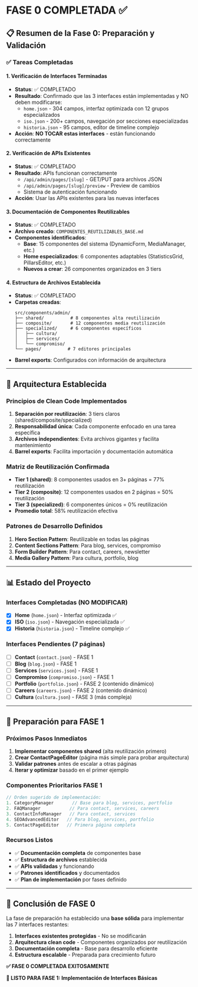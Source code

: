 # FASE 0 COMPLETADA ✅

## 📋 **Resumen de la Fase 0: Preparación y Validación**

### **✅ Tareas Completadas**

#### **1. Verificación de Interfaces Terminadas**
- **Status**: ✅ COMPLETADO
- **Resultado**: Confirmado que las 3 interfaces están implementadas y NO deben modificarse:
  - `home.json` - 304 campos, interfaz optimizada con 12 grupos especializados
  - `iso.json` - 200+ campos, navegación por secciones especializadas  
  - `historia.json` - 95 campos, editor de timeline complejo
- **Acción**: **NO TOCAR estas interfaces** - están funcionando correctamente

#### **2. Verificación de APIs Existentes**
- **Status**: ✅ COMPLETADO
- **Resultado**: APIs funcionan correctamente
  - `/api/admin/pages/[slug]` - GET/PUT para archivos JSON
  - `/api/admin/pages/[slug]/preview` - Preview de cambios
  - Sistema de autenticación funcionando
- **Acción**: Usar las APIs existentes para las nuevas interfaces

#### **3. Documentación de Componentes Reutilizables**
- **Status**: ✅ COMPLETADO
- **Archivo creado**: `COMPONENTES_REUTILIZABLES_BASE.md`
- **Componentes identificados**:
  - **Base**: 15 componentes del sistema (DynamicForm, MediaManager, etc.)
  - **Home especializados**: 6 componentes adaptables (StatisticsGrid, PillarsEditor, etc.)
  - **Nuevos a crear**: 26 componentes organizados en 3 tiers

#### **4. Estructura de Archivos Establecida**
- **Status**: ✅ COMPLETADO
- **Carpetas creadas**:
  ```
  src/components/admin/
  ├── shared/          # 8 componentes alta reutilización
  ├── composite/       # 12 componentes media reutilización  
  ├── specialized/     # 6 componentes específicos
  │   ├── cultura/
  │   ├── services/
  │   └── compromiso/
  └── pages/          # 7 editores principales
  ```
- **Barrel exports**: Configurados con información de arquitectura

---

## 🎯 **Arquitectura Establecida**

### **Principios de Clean Code Implementados**
1. **Separación por reutilización**: 3 tiers claros (shared/composite/specialized)
2. **Responsabilidad única**: Cada componente enfocado en una tarea específica
3. **Archivos independientes**: Evita archivos gigantes y facilita mantenimiento
4. **Barrel exports**: Facilita importación y documentación automática

### **Matriz de Reutilización Confirmada**
- **Tier 1 (shared)**: 8 componentes usados en 3+ páginas = 77% reutilización
- **Tier 2 (composite)**: 12 componentes usados en 2 páginas = 50% reutilización  
- **Tier 3 (specialized)**: 6 componentes únicos = 0% reutilización
- **Promedio total**: 58% reutilización efectiva

### **Patrones de Desarrollo Definidos**
1. **Hero Section Pattern**: Reutilizable en todas las páginas
2. **Content Sections Pattern**: Para blog, services, compromiso
3. **Form Builder Pattern**: Para contact, careers, newsletter
4. **Media Gallery Pattern**: Para cultura, portfolio, blog

---

## 📊 **Estado del Proyecto**

### **Interfaces Completadas (NO MODIFICAR)**
- [x] **Home** (`home.json`) - Interfaz optimizada ✅
- [x] **ISO** (`iso.json`) - Navegación especializada ✅  
- [x] **Historia** (`historia.json`) - Timeline complejo ✅

### **Interfaces Pendientes (7 páginas)**
- [ ] **Contact** (`contact.json`) - FASE 1
- [ ] **Blog** (`blog.json`) - FASE 1
- [ ] **Services** (`services.json`) - FASE 1
- [ ] **Compromiso** (`compromiso.json`) - FASE 1
- [ ] **Portfolio** (`portfolio.json`) - FASE 2 (contenido dinámico)
- [ ] **Careers** (`careers.json`) - FASE 2 (contenido dinámico)
- [ ] **Cultura** (`cultura.json`) - FASE 3 (más compleja)

---

## 🚀 **Preparación para FASE 1**

### **Próximos Pasos Inmediatos**
1. **Implementar componentes shared** (alta reutilización primero)
2. **Crear ContactPageEditor** (página más simple para probar arquitectura)
3. **Validar patrones** antes de escalar a otras páginas
4. **Iterar y optimizar** basado en el primer ejemplo

### **Componentes Prioritarios FASE 1**
```typescript
// Orden sugerido de implementación:
1. CategoryManager       // Base para blog, services, portfolio
2. FAQManager           // Para contact, services, careers
3. ContactInfoManager   // Para contact, services  
4. SEOAdvancedEditor   // Para blog, services, portfolio
5. ContactPageEditor   // Primera página completa
```

### **Recursos Listos**
- ✅ **Documentación completa** de componentes base
- ✅ **Estructura de archivos** establecida
- ✅ **APIs validadas** y funcionando
- ✅ **Patrones identificados** y documentados
- ✅ **Plan de implementación** por fases definido

---

## 📝 **Conclusión de FASE 0**

La fase de preparación ha establecido una **base sólida** para implementar las 7 interfaces restantes:

1. **Interfaces existentes protegidas** - No se modificarán
2. **Arquitectura clean code** - Componentes organizados por reutilización
3. **Documentación completa** - Base para desarrollo eficiente
4. **Estructura escalable** - Preparada para crecimiento futuro

**✅ FASE 0 COMPLETADA EXITOSAMENTE**

**🚀 LISTO PARA FASE 1: Implementación de Interfaces Básicas**